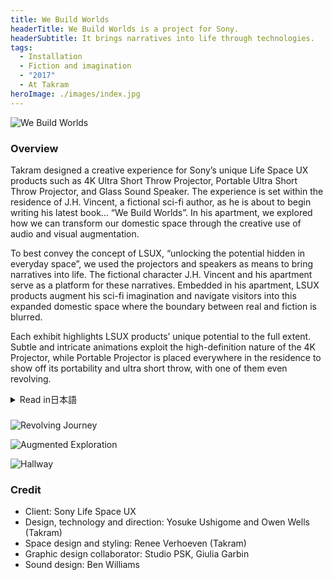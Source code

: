 ```yaml
---
title: We Build Worlds
headerTitle: We Build Worlds is a project for Sony.
headerSubtitle: It brings narratives into life through technologies.
tags:
  - Installation
  - Fiction and imagination
  - "2017"
  - At Takram
heroImage: ./images/index.jpg
---
```


![We Build Worlds](./images/00-living.jpg)

### Overview

Takram designed a creative experience for Sony’s unique Life Space UX products such as 4K Ultra Short Throw Projector, Portable Ultra Short Throw Projector, and Glass Sound Speaker. The experience is set within the residence of J.H. Vincent, a fictional sci-fi author, as he is about to begin writing his latest book… “We Build Worlds”. In his apartment, we explored how we can transform our domestic space through the creative use of audio and visual augmentation.

To best convey the concept of LSUX, “unlocking the potential hidden in everyday space”, we used the projectors and speakers as means to bring narratives into life. The fictional character J.H. Vincent and his apartment serve as a platform for these narratives. Embedded in his apartment, LSUX products augment his sci-fi imagination and navigate visitors into this expanded domestic space where the boundary between real and fiction is blurred.

Each exhibit highlights LSUX products’ unique potential to the full extent. Subtle and intricate animations exploit the high-definition nature of the 4K Projector, while Portable Projector is placed everywhere in the residence to show off its portability and ultra short throw, with one of them even revolving.

<div class="ja">
<details>
<summary>Read in日本語</summary>

4K超短焦点プロジェクター、ポータブル超短焦点プロジェクター、グラスサウンドスピーカーなど、ユニークなプロダクト群を持つSonyのLife Space UXブランド。Takramは、これらのプロダクトのための体験型の展示をデザインし、ロンドンにて開催した。架空のSF作家J.H. Vincentが新作「We Build Worlds」を執筆している住空間という設定の中に点在する様々な仕掛けや驚き...。Life Space UXプロダクトによる映像や音響効果がどのように住空間の可能性を拡張しうるのか、という問いに焦点を当てて体験がデザインされている。

「日常空間に隠れた可能性を切り開く」というLife Space UXのコンセプトをロンドンで伝えるために、物語に息を吹き込む装置としてプロジェクターやスピーカーを使い、また物語が展開するプラットフォームとして架空のキャラクターであるJ.H. Vincentと彼の住まいを導入した。空間内に埋め込まれたLife Space UXプロダクトがJ.H. VincentのSF的な空想を投影し、虚実が入り交じった新たな住空間体験へと鑑賞者を誘うのである。

4Kプロジェクターの高画質を活かした繊細なアニメーション、超短焦点とワイヤレスを活かして散りばめられたポータブルプロジェクター群など、それぞれの展示物はLife Space UXプロダクトのユニークさを最大限に引き出す工夫がなされている。

</details>
</div>

###

![Revolving Journey](./images/04-revolving_journey.gif)

![Augmented Exploration](./images/02-augmented_exploration.jpg)

![Hallway](./images/03-animating_encyclopedia.jpg)

### Credit

* Client: Sony Life Space UX
* Design, technology and direction: Yosuke Ushigome and Owen Wells (Takram)
* Space design and styling: Renee Verhoeven (Takram)
* Graphic design collaborator: Studio PSK, Giulia Garbin
* Sound design: Ben Williams
